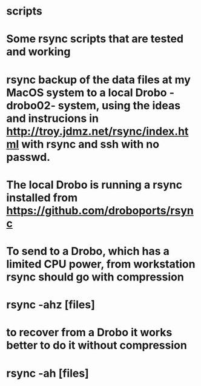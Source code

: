# scripts
# Some rsync scripts that are tested and working

# rsync backup of the data files at my MacOS system to a local Drobo -drobo02- system, using the ideas and instrucions in http://troy.jdmz.net/rsync/index.html with rsync and ssh with no passwd.

# The local Drobo is running a rsync installed from https://github.com/droboports/rsync
#
# To send to a Drobo, which has a limited CPU power, from workstation rsync should go with compression 
# rsync -ahz [files]
# to recover from a Drobo it works better to do it without compression
# rsync -ah [files]
